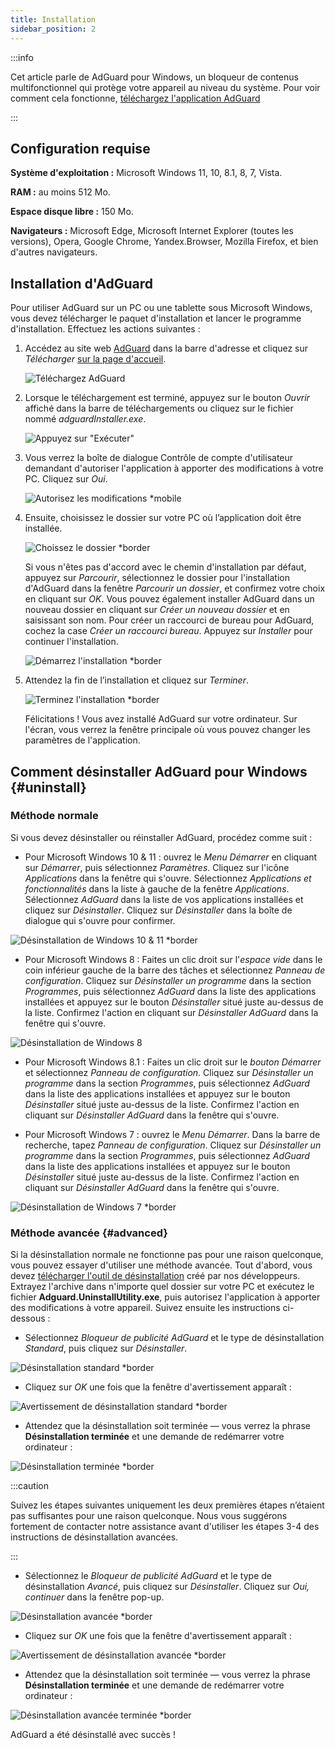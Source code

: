 ```yaml
---
title: Installation
sidebar_position: 2
---
```


:::info

Cet article parle de AdGuard pour Windows, un bloqueur de contenus multifonctionnel qui protège votre appareil au niveau du système. Pour voir comment cela fonctionne, [téléchargez l'application AdGuard](https://agrd.io/download-kb-adblock)

:::

## Configuration requise

**Système d'exploitation :** Microsoft Windows 11, 10, 8.1, 8, 7, Vista.

**RAM :** au moins 512 Mo.

**Espace disque libre :** 150 Mo.

**Navigateurs :** Microsoft Edge, Microsoft Internet Explorer (toutes les versions), Opera, Google Chrome, Yandex.Browser, Mozilla Firefox, et bien d'autres navigateurs.

## Installation d'AdGuard

Pour utiliser AdGuard sur un PC ou une tablette sous Microsoft Windows, vous devez télécharger le paquet d'installation et lancer le programme d'installation. Effectuez les actions suivantes :

1. Accédez au site web [AdGuard](http://adguard.com) dans la barre d'adresse et cliquez sur *Télécharger* [sur la page d'accueil](https://adguard.com/download.html?auto=1).

   ![Téléchargez AdGuard](https://cdn.adtidy.org/content/kb/ad_blocker/windows/installation/download-from-website.png)

2. Lorsque le téléchargement est terminé, appuyez sur le bouton *Ouvrir* affiché dans la barre de téléchargements ou cliquez sur le fichier nommé *adguardInstaller.exe*.

   ![Appuyez sur "Exécuter"](https://cdn.adtidy.org/content/kb/ad_blocker/windows/installation/click-download.png)

3. Vous verrez la boîte de dialogue Contrôle de compte d'utilisateur demandant d'autoriser l'application à apporter des modifications à votre PC. Cliquez sur *Oui*.

   ![Autorisez les modifications *mobile](https://cdn.adtidy.org/content/kb/ad_blocker/windows/installation/allow-changes.png)

4. Ensuite, choisissez le dossier sur votre PC où l’application doit être installée.

   ![Choissez le dossier *border](https://cdn.adtidy.org/content/kb/ad_blocker/windows/installation/install-wizard.png)

   Si vous n'êtes pas d'accord avec le chemin d'installation par défaut, appuyez sur *Parcourir*, sélectionnez le dossier pour l'installation d'AdGuard dans la fenêtre *Parcourir un dossier*, et confirmez votre choix en cliquant sur *OK*. Vous pouvez également installer AdGuard dans un nouveau dossier en cliquant sur *Créer un nouveau dossier* et en saisissant son nom. Pour créer un raccourci de bureau pour AdGuard, cochez la case *Créer un raccourci bureau*. Appuyez sur *Installer* pour continuer l'installation.

   ![Démarrez l'installation *border](https://cdn.adtidy.org/content/kb/ad_blocker/windows/installation/start-install.png)

5. Attendez la fin de l’installation et cliquez sur *Terminer*.

   ![Terminez l'installation *border](https://cdn.adtidy.org/content/kb/ad_blocker/windows/installation/finish-install.png)

   Félicitations ! Vous avez installé AdGuard sur votre ordinateur. Sur l'écran, vous verrez la fenêtre principale où vous pouvez changer les paramètres de l'application.

## Comment désinstaller AdGuard pour Windows {#uninstall}

### Méthode normale

Si vous devez désinstaller ou réinstaller AdGuard, procédez comme suit :

- Pour Microsoft Windows 10 & 11 : ouvrez le *Menu Démarrer* en cliquant sur *Démarrer*, puis sélectionnez *Paramètres*. Cliquez sur l'icône *Applications* dans la fenêtre qui s'ouvre. Sélectionnez *Applications et fonctionnalités* dans la liste à gauche de la fenêtre *Applications*. Sélectionnez *AdGuard* dans la liste de vos applications installées et cliquez sur *Désinstaller*. Cliquez sur *Désinstaller* dans la boîte de dialogue qui s'ouvre pour confirmer.

![Désinstallation de Windows 10 & 11 *border](https://cdn.adtidy.org/content/kb/ad_blocker/windows/installation/win10-uninstall.png)

- Pour Microsoft Windows 8 : Faites un clic droit sur l'*espace vide* dans le coin inférieur gauche de la barre des tâches et sélectionnez *Panneau de configuration*. Cliquez sur *Désinstaller un programme* dans la section *Programmes*, puis sélectionnez *AdGuard* dans la liste des applications installées et appuyez sur le bouton *Désinstaller* situé juste au-dessus de la liste. Confirmez l'action en cliquant sur *Désinstaller AdGuard* dans la fenêtre qui s'ouvre.

![Désinstallation de Windows 8](https://cdn.adtidy.org/content/kb/ad_blocker/windows/installation/win8-uninstall.png)

- Pour Microsoft Windows 8.1 : Faites un clic droit sur le *bouton Démarrer* et sélectionnez *Panneau de configuration*. Cliquez sur *Désinstaller un programme* dans la section *Programmes*, puis sélectionnez *AdGuard* dans la liste des applications installées et appuyez sur le bouton *Désinstaller* situé juste au-dessus de la liste. Confirmez l'action en cliquant sur *Désinstaller AdGuard* dans la fenêtre qui s'ouvre.

- Pour Microsoft Windows 7 : ouvrez le *Menu Démarrer*. Dans la barre de recherche, tapez *Panneau de configuration*. Cliquez sur *Désinstaller un programme* dans la section *Programmes*, puis sélectionnez *AdGuard* dans la liste des applications installées et appuyez sur le bouton *Désinstaller* situé juste au-dessus de la liste. Confirmez l'action en cliquant sur *Désinstaller AdGuard* dans la fenêtre qui s'ouvre.

![Désinstallation de Windows 7 *border](https://cdn.adtidy.org/content/kb/ad_blocker/windows/installation/win7-uninstall.png)

### Méthode avancée {#advanced}

Si la désinstallation normale ne fonctionne pas pour une raison quelconque, vous pouvez essayer d'utiliser une méthode avancée. Tout d'abord, vous devez [télécharger l'outil de désinstallation](https://cdn.adtidy.org/distr/windows/Uninstall_Utility.zip) créé par nos développeurs. Extrayez l'archive dans n'importe quel dossier sur votre PC et exécutez le fichier **Adguard.UninstallUtility.exe**, puis autorisez l'application à apporter des modifications à votre appareil. Suivez ensuite les instructions ci-dessous :

- Sélectionnez *Bloqueur de publicité AdGuard* et le type de désinstallation *Standard*, puis cliquez sur *Désinstaller*.

![Désinstallation standard *border](https://cdn.adtidy.org/content/kb/ad_blocker/windows/installation/ab_standard.jpg)

- Cliquez sur *OK* une fois que la fenêtre d'avertissement apparaît :

![Avertissement de désinstallation standard *border](https://cdn.adtidy.org/content/kb/ad_blocker/windows/installation/ab_extended_warning.jpg)

- Attendez que la désinstallation soit terminée — vous verrez la phrase **Désinstallation terminée** et une demande de redémarrer votre ordinateur :

![Désinstallation terminée *border](https://cdn.adtidy.org/content/kb/ad_blocker/windows/installation/ab_standard_complete.jpg)

:::caution

Suivez les étapes suivantes uniquement les deux premières étapes n’étaient pas suffisantes pour une raison quelconque. Nous vous suggérons fortement de contacter notre assistance avant d'utiliser les étapes 3-4 des instructions de désinstallation avancées.

:::

- Sélectionnez le *Bloqueur de publicité AdGuard* et le type de désinstallation *Avancé*, puis cliquez sur *Désinstaller*. Cliquez sur *Oui, continuer* dans la fenêtre pop-up.

![Désinstallation avancée *border](https://cdn.adtidy.org/content/kb/ad_blocker/windows/installation/ab_extended.jpg)

- Cliquez sur *OK* une fois que la fenêtre d'avertissement apparaît :

![Avertissement de désinstallation avancée *border](https://cdn.adtidy.org/content/kb/ad_blocker/windows/installation/ab_extended_warning.jpg)

- Attendez que la désinstallation soit terminée — vous verrez la phrase **Désinstallation terminée** et une demande de redémarrer votre ordinateur :

![Désinstallation avancée terminée *border](https://cdn.adtidy.org/content/kb/ad_blocker/windows/installation/ab_extended_complete.jpg)

AdGuard a été désinstallé avec succès !
